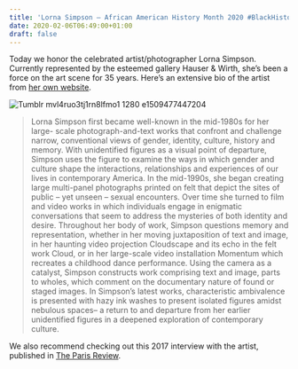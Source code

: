 ```yaml
---
title: 'Lorna Simpson – African American History Month 2020 #BlackHistoryMonth'
date: 2020-02-06T06:49:00+01:00
draft: false
---
```


Today we honor the celebrated artist/photographer Lorna Simpson. Currently represented by the esteemed gallery Hauser & Wirth, she’s been a force on the art scene for 35 years. Here’s an extensive bio of the artist from [her own website](https://lsimpsonstudio.com/bio).

![Tumblr mvl4ruo3tj1rn8lfmo1 1280 e1509477447204](https://cdn-blog.adafruit.com/uploads/2020/01/tumblr_mvl4ruo3tj1rn8lfmo1_1280-e1509477447204.jpg "tumblr_mvl4ruo3tj1rn8lfmo1_1280-e1509477447204.jpg")

> Lorna Simpson first became well-known in the mid-1980s for her large- scale photograph-and-text works that confront and challenge narrow, conventional views of gender, identity, culture, history and memory. With unidentified figures as a visual point of departure, Simpson uses the figure to examine the ways in which gender and culture shape the interactions, relationships and experiences of our lives in contemporary America. In the mid-1990s, she began creating large multi-panel photographs printed on felt that depict the sites of public – yet unseen – sexual encounters. Over time she turned to film and video works in which individuals engage in enigmatic conversations that seem to address the mysteries of both identity and desire. Throughout her body of work, Simpson questions memory and representation, whether in her moving juxtaposition of text and image, in her haunting video projection Cloudscape and its echo in the felt work Cloud, or in her large-scale video installation Momentum which recreates a childhood dance performance. Using the camera as a catalyst, Simpson constructs work comprising text and image, parts to wholes, which comment on the documentary nature of found or staged images. In Simpson’s latest works, characteristic ambivalence is presented with hazy ink washes to present isolated figures amidst nebulous spaces– a return to and departure from her earlier unidentified figures in a deepened exploration of contemporary culture.

We also recommend checking out this 2017 interview with the artist, published in [The Paris Review](https://www.theparisreview.org/blog/2017/11/10/daring-woman-interview-lorna-simpson/).